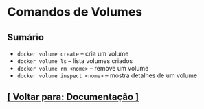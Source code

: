 # Comandos de Volumes

## Sumário

- `docker volume create` – cria um volume
- `docker volume ls` – lista volumes criados
- `docker volume rm <nome>` – remove um volume
- `docker volume inspect <nome>` – mostra detalhes de um volume

## [[ Voltar para: Documentação ]](./documentacao.md#comandos-volumes)